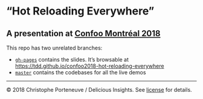 # “Hot Reloading Everywhere”

## A presentation at [Confoo Montréal 2018](https://confoo.ca/en/yul2018/)

This repo has two unrelated branches:

* [`gh-pages`](/tdd/confoo2018-hot-reloading-everywhere/tree/gh-pages) contains the slides. It’s browsable at https://tdd.github.io/confoo2018-hot-reloading-everywhere
* [`master`](/tdd/confoo2018-hot-reloading-everywhere/tree/master) contains the codebases for all the live demos

---

© 2018 Christophe Porteneuve / Delicious Insights. See [license](LICENSE) for details.
